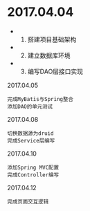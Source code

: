 #  2017.04.04
- 1. 搭建项目基础架构
- 2. 建立数据库环境
- 3. 编写DAO层接口实现

2017.04.05

    完成MyBatis与Spring整合
    添加DAO的单元测试

2017.04.08

    切换数据源为druid
    完成Service层编写

2017.04.10

    添加Spring MVC配置
    完成Controller编写

2017.04.12

    完成页面交互逻辑
